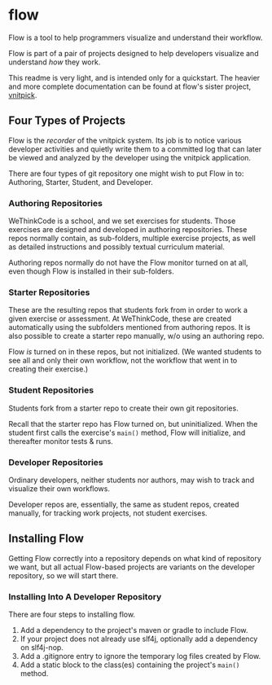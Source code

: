 # flow
Flow is a tool to help programmers visualize and understand their workflow.

Flow is part of a pair of projects designed to help developers visualize and understand 
_how_ they work.

This readme is very light, and is intended only for a quickstart. The heavier and more 
complete documentation can be found at flow's sister project, [vnitpick](https://github.com/wethinkcode/nitpick2/wiki).

## Four Types of Projects

Flow is the _recorder_ of the vnitpick system. Its job is to notice various developer activities 
and quietly write them to a committed log that can later be viewed and analyzed by the developer using 
the vnitpick application.

There are four types of git repository one might wish to put Flow in to: Authoring, Starter, Student, and Developer.


### Authoring Repositories

WeThinkCode is a school, and we set exercises for students. Those exercises are 
designed and developed in authoring repositories. These repos normally contain, as sub-folders, 
multiple exercise projects, as well as detailed instructions and possibly textual curriculum material.

Authoring repos normally do not have the Flow monitor turned on at all, even though Flow is installed 
in their sub-folders.

### Starter Repositories

These are the resulting repos that students fork from in order to work a given exercise or 
assessment. At WeThinkCode, these are created automatically using the subfolders mentioned from 
authoring repos. It is also possible to create a starter repo manually, w/o using an authoring repo.

Flow _is_ turned on in these repos, but not initialized. (We wanted students to see all and only their 
own workflow, not the workflow that went in to creating their exercise.)

### Student Repositories

Students fork from a starter repo to create their own git repositories.

Recall that the starter repo has Flow turned on, but uninitialized. When the student first 
calls the exercise's `main()` method, Flow will initialize, and thereafter monitor tests & runs.

### Developer Repositories

Ordinary developers, neither students nor authors, may wish to track and visualize their own workflows.

Developer repos are, essentially, the same as student repos, created manually, for tracking 
work projects, not student exercises.

## Installing Flow

Getting Flow correctly into a repository depends on what kind of repository we want, but all 
actual Flow-based projects are variants on the developer repository, so we will start there.

### Installing Into A Developer Repository

There are four steps to installing flow.

1) Add a dependency to the project's maven or gradle to include Flow.
2) If your project does not already use slf4j, optionally add a dependency on slf4j-nop.
3) Add a .gitignore entry to ignore the temporary log files created by Flow.
4) Add a static block to the class(es) containing the project's `main()` method.





